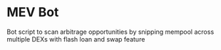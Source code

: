 # MEV Bot
Bot script to scan arbitrage opportunities by snipping mempool across multiple DEXs with flash loan and swap feature
